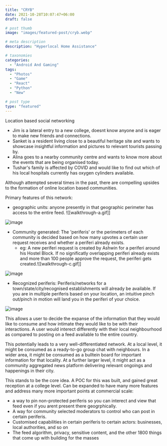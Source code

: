 ```yaml
---
title: "CRYB"
date: 2021-10-28T10:07:47+06:00
draft: false

# post thumb
image: "images/featured-post/cryb.webp"

# meta description
description: "Hyperlocal Home Assistance"

# taxonomies
categories:
  - "Android And Gaming"
tags:
  - "Photos"
  - "Game"
  - "React"
  - "Python"
  - "New"

# post type
type: "featured"
---
```

Location based social networking

- Jim is a lateral entry to a new college, doesnt know anyone and is eager to make new friends and connections.
- Sanket is a resident living close to a beautiful heritage site and wants to showcase insightful information and pictures to relevant tourists passing by.
- Alina goes to a nearby community centre and wants to know more about the events that are being organised today.
- Tushar's family is affected by COVID and would like to find out which of his local hospitals currently has oxygen cylinders available.

Although attempted several times in the past, there are compelling upsides to the formation of online location based communities. 


Primary features of this network:
- geographic units: anyone presently in that geographic perimeter has access to the entire feed. ![[walkthrough-a.gif]]

![image](../../images/post/walkthrough-a.gif)

-  Community generated: The 'periferis' or the perimeters of each community is decided based on how many upvotes a certain user request receives and whether a periferi already exists. 
	- eg: A new periferi request is created by Ashwin for a periferi around his Hostel Block. If no significatly overlapping periferi already exists and more than 100 people approve the request, the periferi gets created.![[walkthrough-c.gif]]

![image](../../images/post/walkthrough-c.gif)

- Recognized periferis: Periferis/networks for a town/state/city/recognised establishments will already be available. If you are in multiple periferis based on your location, an intuitive pinch out/pinch in motion will land you in the periferi of your choice.

![image](../../images/post/walkthrough-b.gif)


This allows a user to decide the expanse of the information that they would like to consume and  how intimate they would like to be with their interactions. A user would interect differently with their local neighbourhood as compared to posting on a feed available to the entire country.

This potentially leads to a very well-differentiated network. At a local level, it might be consumed as a ready-to-go group chat with neighbours. In a wider area, it might be consumed as a bulltein board for important information for that locality. At a further larger level, it might act as a community aggregated news platform delivering relevant ongoings and happenings in their city.

This stands to be the core idea. A POC for this was built, and gained great reception at a college level. Can be expanded to have many more features and address many more important points at commercial scale:
- a way to pin non-protected periferis so you can interect and view that feed even if you arent present there geogrphically.
- A way for community selected moderators to control who can post in certain periferis.
- Customised capabilities in certain periferis to certain actors: businesses, local authorities, and so on
- The feed algorithm, privacy, sensitive content, and the other 1800 things that come up with building for the masses




